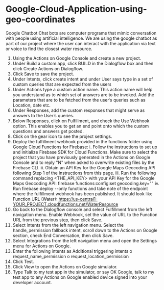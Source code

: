 # Google-Cloud-Application-using-geo-coordinates

Google Chatbot
Chat bots are computer programs that mimic conversation with people using artificial intelligence. We are using the google chatbot as part of our project where the user can interact with the application via text or voice to find the closest water resource.
1.	Using the Actions on Google Console and create a new project. 
2.	Under Build a custom app, click BUILD in the Dialogflow box and then click Create Actions on Dialogflow.
3.	Click Save to save the project.
4.	Under Intents, click create intent and under User says type in a set of custom queries that are expected from the users
5.	Under Actions type a custom action name. This action name will help you understand as to which set of answers are to be invoked. Add the parameters that are to be fetched from the user’s queries such as Location, date etc. 
6.	Under Responses, add the custom responses that might serve as answers to the User’s queries.
7.	Below Responses, click on Fulfillment, and check the Use Webhook option. This enables you to get an end point onto which the custom questions and answers get posted. 
8.	Click on the gear icon to see the project settings.
9.	Deploy the fulfillment webhook provided in the functions folder using Google Cloud Functions for Firebase:
i.	Follow the instructions to set up and initialize Firebase SDK for Cloud Functions. Make sure to select the project that you have previously generated in the Actions on Google Console and to reply "N" when asked to overwrite existing files by the Firebase CLI.
ii.	Obtain an API Key for the Google Maps Geocoding API following Step 1 of the instructions from this page.
iii.	Run the following command replacing <THE_API_KEY> with your API Key for the Google Maps Geocoding API: firebase functions:config:set geocoding.key="<THE API KEY>"
iv.	Run firebase deploy --only functions and take note of the endpoint where the fulfillment webhook has been published. It should look like Function URL (Water): https://us-central1-YOUR_PROJECT.cloudfunctions.net/WaterResource
10.	Go back to the Dialogflow console and select Fulfillment from the left navigation menu. Enable Webhook, set the value of URL to the Function URL from the previous step, then click Save.
11.	Select Intents from the left navigation menu. Select the handle_permission fallback intent, scroll down to the Actions on Google section, check End Conversation, then click Save.
12.	Select Integrations from the left navigation menu and open the Settings menu for Actions on Google.
13.	Enter the following intents as Additional triggering intents
o	request_name_permission
o	request_location_permission
14.	Click Test.
15.	Click View to open the Actions on Google simulator.
16.	Type Talk to my test app in the simulator, or say OK Google, talk to my test app to any Actions on Google enabled device signed into your developer account.

 
